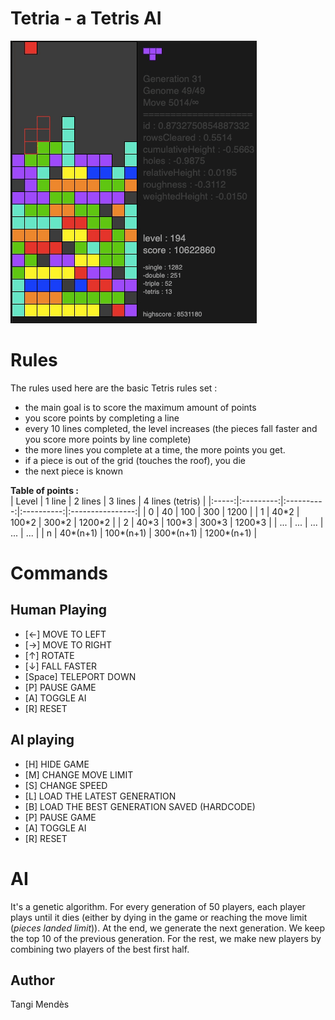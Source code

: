 # Tetria - a Tetris AI

![25th Generation AI](https://raw.githubusercontent.com/tangimds/tetria/master/docs/aiPlaying.gif?raw=true)
# Rules
The rules used here are the basic Tetris rules set :
* the main goal is to score the maximum amount of points
* you score points by completing a line
* every 10 lines completed, the level increases (the pieces fall faster and you score more points by line complete)
* the more lines you complete at a time, the more points you get.
* if a piece is out of the grid (touches the roof), you die
* the next piece is known

**Table of points :**  
| Level |   1 line  |   2 lines  |   3 lines  | 4 lines (tetris) |
|:-----:|:---------:|:----------:|:----------:|:----------------:|
|   0   |     40    |     100    |     300    |       1200       |
|   1   |   40\*2   |   100\*2   |   300\*2   |      1200\*2     |
|   2   |   40\*3   |   100\*3   |   300\*3   |      1200\*3     |
|  ...  |    ...    |     ...    |     ...    |        ...       |
|   n   | 40\*(n+1) | 100\*(n+1) | 300\*(n+1) |    1200\*(n+1)   |

# Commands
## Human Playing
* [←] MOVE TO LEFT
* [→] MOVE TO RIGHT
* [↑] ROTATE
* [↓] FALL FASTER
* [Space] TELEPORT DOWN
* [P] PAUSE GAME
* [A] TOGGLE AI
* [R] RESET

## AI playing
* [H] HIDE GAME
* [M] CHANGE MOVE LIMIT
* [S] CHANGE SPEED
* [L] LOAD THE LATEST GENERATION
* [B] LOAD THE BEST GENERATION SAVED (HARDCODE)
* [P] PAUSE GAME
* [A] TOGGLE AI
* [R] RESET

# AI
It's a genetic algorithm.
For every generation of 50 players, each player plays until it dies (either by dying in the game or reaching the move limit (*pieces landed limit*)). At the end, we generate the next generation. We keep the top 10 of the previous generation. For the rest, we make new players by combining two players of the best first half.

## Author 
Tangi Mendès
